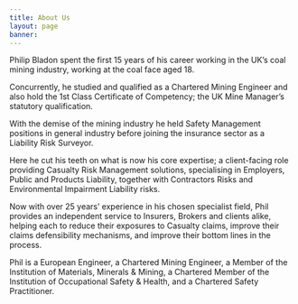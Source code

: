 ```yaml
---
title: About Us
layout: page
banner:
---
```


Philip Bladon spent the first 15 years of his career working in the UK’s coal mining industry, working at the coal face aged 18.

Concurrently, he studied and qualified as a Chartered Mining Engineer and also hold the 1st Class Certificate of Competency; the UK Mine Manager’s statutory qualification.

With the demise of the mining industry he held Safety Management positions in general industry before joining the insurance sector as a Liability Risk Surveyor.

Here he cut his teeth on what is now his core expertise; a client-facing role providing Casualty Risk Management solutions, specialising in Employers, Public and Products Liability, together with Contractors Risks and Environmental Impairment Liability risks.

Now with over 25 years’ experience in his chosen specialist field, Phil provides an independent service to Insurers, Brokers and clients alike, helping each to reduce their exposures to Casualty claims, improve their claims defensibility mechanisms, and improve their bottom lines in the process.

Phil is a European Engineer, a Chartered Mining Engineer, a Member of the Institution of Materials, Minerals & Mining, a Chartered Member of the Institution of Occupational Safety & Health, and a Chartered Safety Practitioner.
